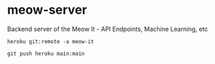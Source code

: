 # meow-server
Backend server of the Meow It - API Endpoints, Machine Learning, etc

`heroku git:remote -a meow-it`

`git push heroku main:main`